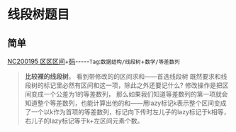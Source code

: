 <!--
 * @Autor: violet apricity (zpx)
 * @Date: 2021-09-12 10:42:10
 * @LastEditors: violet apricity (zpx)
 * @LastEditTime: 2021-09-12 15:35:47
 * @FilePath: \apricitye:\桌面\ACM\数据结构\线段树\题目.md
 * @Description: Violet && Apricity:/ The warmth of the sun in the winter /
-->

# 线段树题目

## 简单

[NC200195 区区区间](https://ac.nowcoder.com/acm/problem/200195)+[码](https://ac.nowcoder.com/acm/contest/view-submission?submissionId=48744852&returnHomeType=1&uid=105419968)-----`Tag`:`数据结构/线段树`+`数学/等差数列`

>**比较裸的线段树**。
看到带修改的的区间求和——首选线段树
既然要求和线段树的标记里必然有区间和这一项，除此之外还要记什么?
修改操作是把区间变成一个公差为1的等差数列，
那么如果我们知道等差数列的第一项就会知道整个等差数列，也能计算出他的和——用lazy标记k表示整个区间变成了一个以k作为首项的等差数列，标记向下传时左儿子的lazy标记于k相等，右儿子的lazy标记等于k+左区间元素个数。
